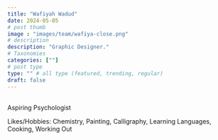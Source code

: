 ```yaml
---
title: "Wafiyah Wadud"
date: 2024-05-05
# post thumb
image : "images/team/wafiya-close.png"
# description
description: "Graphic Designer."
# Taxonomies
categories: [""]
# post type
type: "" # all type (featured, trending, regular)
draft: false
---
```

\
Aspiring Psychologist

Likes/Hobbies: Chemistry, Painting, Calligraphy, Learning Languages, Cooking, Working Out
